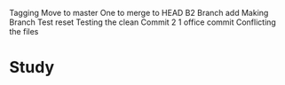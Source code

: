 Tagging
Move to master
One to merge to HEAD
B2 Branch add
Making Branch
Test reset
Testing the clean
Commit 2
1 office commit
Conflicting the files
# Study
